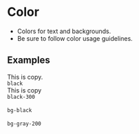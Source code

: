# Color

* Colors for text and backgrounds.
* Be sure to follow color usage guidelines.

## Examples

<div class="pa3 ba b-gray-300 mb4">
    <div class="row mb3">
        <div class="col w-1/2">
            <div class="pa2 ba b-gray black">This is copy.</div>
            <code class="mt1 clipboard">black</code>
        </div>
        <div class="col w-1/2">
            <div class="pa2 ba b-gray black-300">This is copy</div>
            <code class="mt1 clipboard">black-300</code>
        </div>
    </div>
    <div class="row">
        <div class="col w-1/2">
            <div class="pa2 bg-black">&nbsp;</div>
            <code class="mt1 clipboard">bg-black</code>
        </div>
        <div class="col w-1/2">
            <div class="pa2 bg-gray-200">&nbsp;</div>
            <code class="mt1 clipboard">bg-gray-200</code>
        </div>
    </div>
</div>
